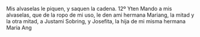 Mis alvaselas le piquen, y saquen la cadena.
12º Yten Mando a mis alvaselas, que de la ropo de mi uso, le den
ami hermana Mariang, la mitad y la otra mitad, a Justami
Sobring, y Josefita, la hija de mi misma hermana Maria Ang